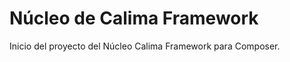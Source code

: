 Núcleo de Calima Framework
===================

Inicio del proyecto del  Núcleo Calima Framework para Composer.
